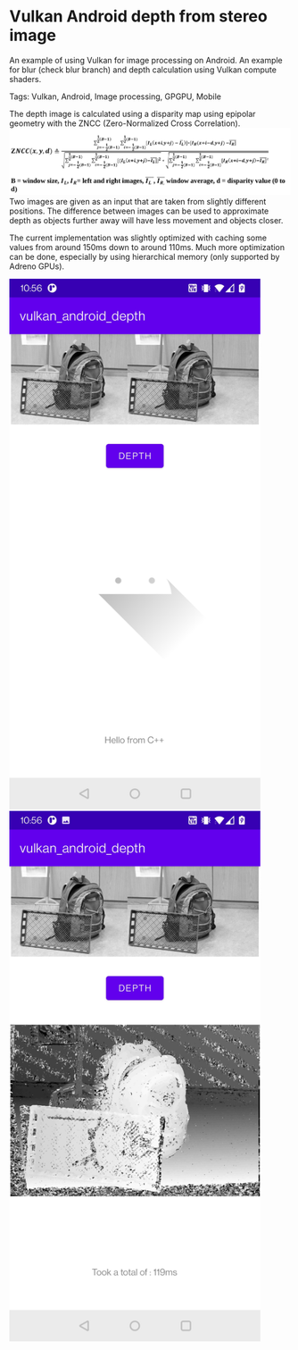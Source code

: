 # Vulkan Android depth from stereo image
An example of using Vulkan for image processing on Android. An example for blur (check blur branch) and depth calculation using Vulkan compute shaders.

Tags: Vulkan, Android, Image processing, GPGPU, Mobile

The depth image is calculated using a disparity map using epipolar geometry with the ZNCC (Zero-Normalized Cross Correlation).
![image text](screenshots/zncc_equation.png)
Two images are given as an input that are taken from slightly different positions. The difference between images can be used to approximate depth as objects further away will have less movement and objects closer.

The current implementation was slightly optimized with caching some values from around 150ms down to around 110ms. Much more optimization can be done, especially by using hierarchical memory (only supported by Adreno GPUs).


<p float="left">
  <img src="screenshots/Screenshot_20220102-105633.jpg", width=450>
  <img src="screenshots/Screenshot_20220102-105641.jpg", width=450>
 </p>
